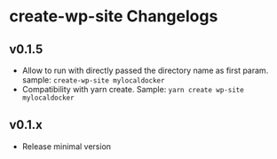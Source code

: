 create-wp-site Changelogs
==============

## v0.1.5

* Allow to run with directly passed the directory name as first param. sample: `create-wp-site mylocaldocker`
* Compatibility with yarn create. Sample: `yarn create wp-site mylocaldocker`

## v0.1.x

* Release minimal version
